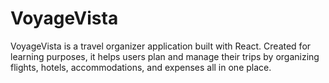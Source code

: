 # VoyageVista
VoyageVista is a travel organizer application built with React. Created for learning purposes, it helps users plan and manage their trips by organizing flights, hotels, accommodations, and expenses all in one place.
